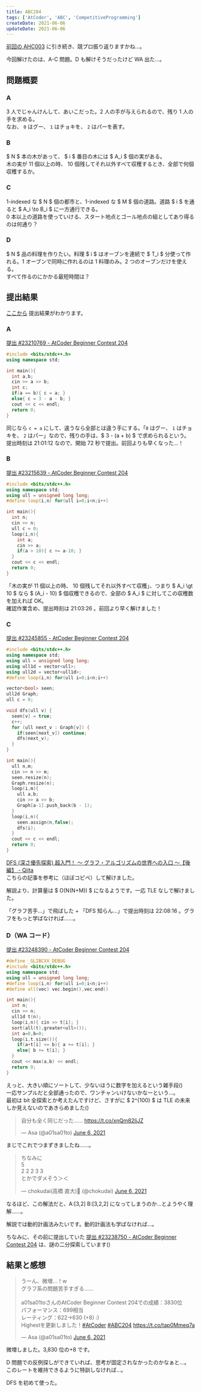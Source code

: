 ```yaml
---
title: ABC204
tags: ['AtCoder', 'ABC', 'CompetitiveProgramming']
createDate: 2021-06-06
updateDate: 2021-06-06
---
```


[前回の AHC003](./ahc003) に引き続き、競プロ振り返りますかね...。

今回解けたのは、A-C 問題。D も解けそうだったけど WA 出た...。

## 問題概要

### A

3 人でじゃんけんして、あいこだった。2 人の手が与えられるので、残り 1 人の手を求める。<br>
なお、 `0` はグー、 `1` はチョキを、 `2` はパーを表す。

### B

$ N $ 本の木があって、 $ i $ 番目の木には $ A_i $ 個の実がある。<br>
木の実が 11 個以上の時、 10 個残してそれ以外すべて収穫するとき、全部で何個収穫するか。

### C

1-indexed な $ N $ 個の都市と、1-indexed な $ M $ 個の道路。道路 $ i $ を通ると $ A_i \to B_i $ に一方通行できる。<br>
0 本以上の道路を使っていける、スタート地点とゴール地点の組としてあり得るのは何通り？

### D

$ N $ 品の料理を作りたい。料理 $ i $ はオーブンを連続で $ T_i $ 分使って作れる。1 オーブンで同時に作れるのは 1 料理のみ。2 つのオーブンだけを使える。<br>
すべて作るのにかかる最短時間は？

## 提出結果

[ここから](https://atcoder.jp/contests/abc204/submissions?f.User=a01sa01to) 提出結果がわかります。

### A

[提出 #23210769 - AtCoder Beginner Contest 204](https://atcoder.jp/contests/abc204/submissions/23210769)

```cpp
#include <bits/stdc++.h>
using namespace std;

int main(){
  int a,b;
  cin >> a >> b;
  int c;
  if(a == b){ c = a; }
  else{ c = 3 - a - b; }
  cout << c << endl;
  return 0;
}
```

同じなら `c = a` にして、違うなら全部とは違う手にする。「`0` はグー、 `1` はチョキを、 `2` はパー」なので、残りの手は、$ 3 - (a + b) $ で求められるという。<br>
提出時刻は 21:01:12 なので、開始 72 秒で提出。前回よりも早くなった...！

### B

[提出 #23215639 - AtCoder Beginner Contest 204](https://atcoder.jp/contests/abc204/submissions/23215639)

```cpp
#include <bits/stdc++.h>
using namespace std;
using ull = unsigned long long;
#define loop(i,n) for(ull i=0;i<n;i++)

int main(){
  int n;
  cin >> n;
  ull c = 0;
  loop(i,n){
    int a;
    cin >> a;
    if(a > 10){ c += a-10; }
  }
  cout << c << endl;
  return 0;
}
```

「木の実が 11 個以上の時、 10 個残してそれ以外すべて収穫」、つまり $ A_i \gt 10 $ なら $ (A_i - 10) $ 個収穫できるので、全部の $ A_i $ に対してこの収穫数を加えれば OK。<br>
確認作業含め、提出時刻は 21:03:26 。前回より早く解けました！

### C

[提出 #23245855 - AtCoder Beginner Contest 204](https://atcoder.jp/contests/abc204/submissions/23245855)

```cpp
#include <bits/stdc++.h>
using namespace std;
using ull = unsigned long long;
using ull1d = vector<ull>;
using ull2d = vector<ull1d>;
#define loop(i,n) for(ull i=0;i<n;i++)

vector<bool> seen;
ull2d Graph;
ull c = 0;

void dfs(ull v) {
  seen[v] = true;
  c++;
  for (ull next_v : Graph[v]) {
    if(seen[next_v]) continue;
    dfs(next_v);
  }
}

int main(){
  ull n,m;
  cin >> n >> m;
  seen.resize(n);
  Graph.resize(n);
  loop(i,m){
    ull a,b;
    cin >> a >> b;
    Graph[a-1].push_back(b - 1);
  }
  loop(i,n){
    seen.assign(n,false);
    dfs(i);
  }
  cout << c << endl;
  return 0;
}
```

[DFS (深さ優先探索) 超入門！ 〜 グラフ・アルゴリズムの世界への入口 〜【後編】 - Qiita](https://qiita.com/drken/items/a803d4fc4a727e02f7ba)<br>
こちらの記事を参考に（ほぼコピペ）して解けました。

解説より、計算量は $ O(N(N+M)) $ になるようです。一応 TLE なしで解けました。

「グラフ苦手...」で飛ばした + 「DFS 知らん...」で提出時刻は 22:08:16 。グラフをもっと学ばなければ......。

### D（WA コード）

[提出 #23248390 - AtCoder Beginner Contest 204](https://atcoder.jp/contests/abc204/submissions/23248390)

```cpp
#define _GLIBCXX_DEBUG
#include <bits/stdc++.h>
using namespace std;
using ull = unsigned long long;
#define loop(i,n) for(ull i=0;i<n;i++)
#define all(vec) vec.begin(),vec.end()

int main(){
  int n;
  cin >> n;
  ull1d t(n);
  loop(i,n){ cin >> t[i]; }
  sort(all(t),greater<ull>());
  int a=0,b=0;
  loop(i,t.size()){
    if(a+t[i] <= b){ a += t[i]; }
    else{ b += t[i]; }
  }
  cout << max(a,b) << endl;
  return 0;
}
```

えっと、大きい順にソートして、少ないほうに数字を加えるという雑手段()<br>
一応サンプルだと全部通ったので、ワンチャンいけないかなーという...。<br>
最初は bit 全探索とか考えたんですけど、さすがに $ 2^{100} $ は TLE の未来しか見えないのであきらめました()

<blockquote class="twitter-tweet"><p lang="ja" dir="ltr">自分も全く同じだった...... <a href="https://t.co/xnQm82IjJZ">https://t.co/xnQm82IjJZ</a></p>&mdash; Asa (@a01sa01to) <a href="https://twitter.com/a01sa01to/status/1401546153309577219?ref_src=twsrc%5Etfw">June 6, 2021</a></blockquote> <script async src="https://platform.twitter.com/widgets.js" charset="utf-8"></script>
まじでこれでつまずきましたね......。

<blockquote class="twitter-tweet"><p lang="ja" dir="ltr">ちなみに<br>5<br>2 2 2 3 3<br>とかでダメそう＞＜</p>&mdash; chokudai(高橋 直大)🍆 (@chokudai) <a href="https://twitter.com/chokudai/status/1401536353150640129?ref_src=twsrc%5Etfw">June 6, 2021</a></blockquote> <script async src="https://platform.twitter.com/widgets.js" charset="utf-8"></script>
なるほど、この解法だと、A:[3,2] B:[3,2,2] になってしまうのか...とようやく理解......。

解説では動的計画法みたいです。動的計画法も学ばなければ...。

ちなみに、その前に提出していた [提出 #23238750 - AtCoder Beginner Contest 204](https://atcoder.jp/contests/abc204/submissions/23238750) は、謎の二分探索しています()

## 結果と感想

<blockquote class="twitter-tweet"><p lang="ja" dir="ltr">うーん、微増...！w<br>グラフ系の問題苦手すぎる......<br><br>a01sa01toさんのAtCoder Beginner Contest 204での成績：3830位<br>パフォーマンス：699相当<br>レーティング：622→630 (+8) :)<br>Highestを更新しました！<a href="https://twitter.com/hashtag/AtCoder?src=hash&amp;ref_src=twsrc%5Etfw">#AtCoder</a> <a href="https://twitter.com/hashtag/ABC204?src=hash&amp;ref_src=twsrc%5Etfw">#ABC204</a> <a href="https://t.co/tap0Mmeq7a">https://t.co/tap0Mmeq7a</a></p>&mdash; Asa (@a01sa01to) <a href="https://twitter.com/a01sa01to/status/1401538511388299270?ref_src=twsrc%5Etfw">June 6, 2021</a></blockquote> <script async src="https://platform.twitter.com/widgets.js" charset="utf-8"></script>

微増しました。3,830 位の+8 です。

D 問題での反例探しができていれば、思考が固定されなかったのかなぁと...。<br>
このレートを維持できるように特訓しなければ...。

DFS を初めて使った。
